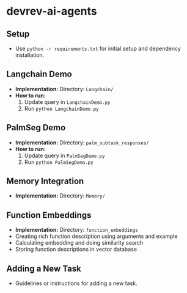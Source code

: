 # devrev-ai-agents

## Setup
- Use `python -r requirements.txt` for initial setup and dependency installation.

## Langchain Demo
- **Implementation:** Directory: `Langchain/`
- **How to run:**
    1. Update query in `LangchainDemo.py`
    2. Run `python LangchainDemo.py`

## PalmSeg Demo
- **Implementation:** Directory: `palm_subtask_responses/`
- **How to run:**
    1. Update query in `PalmSegDemo.py`
    2. Run `python PalmSegDemo.py`

## Memory Integration
- **Implementation:** Directory: `Memory/`

## Function Embeddings
- **Implementation:** Directory: `function_embeddings`
- Creating rich function description using arguments and example
- Calculating embedding and doing similarity search
- Storing function descriptions in vector database

## Adding a New Task
- Guidelines or instructions for adding a new task.
